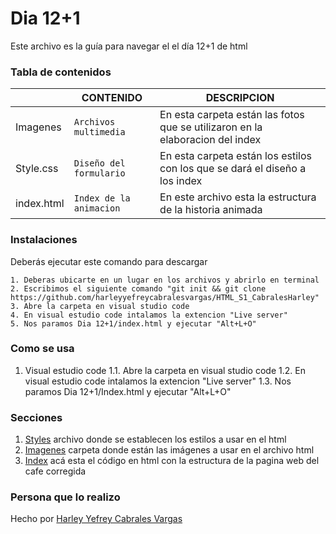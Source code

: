# Dia 12+1
Este archivo es la guía para navegar el el día 12+1 de html

### Tabla de contenidos

|                |CONTENIDO                         |DESCRIPCION                             |
|------------------|------------------------------------|-----------------------------------|
|Imagenes|`Archivos multimedia`|En esta carpeta están las fotos que se utilizaron en la elaboracion del index
|Style.css         |`Diseño del formulario`            |En esta carpeta están los estilos con los que se dará el diseño a los index          |
|index.html         |`Index de la animacion`|En este archivo esta la estructura de la historia animada 

### Instalaciones 
Deberás ejecutar este comando para descargar 

```
1. Deberas ubicarte en un lugar en los archivos y abrirlo en terminal
2. Escribimos el siguiente comando "git init && git clone https://github.com/harleyyefreycabralesvargas/HTML_S1_CabralesHarley"
3. Abre la carpeta en visual studio code
4. En visual estudio code intalamos la extencion "Live server"
5. Nos paramos Dia 12+1/index.html y ejecutar "Alt+L+O"

```

### Como se usa
1. Visual estudio code
1.1. Abre la carpeta en visual studio code
1.2. En visual estudio code intalamos la extencion "Live server"
1.3. Nos paramos Dia 12+1/Index.html y ejecutar "Alt+L+O"
### Secciones
1. [Styles](estilos/style.css) archivo donde se establecen los estilos a usar en el html
2. [Imagenes](imagenes) carpeta donde están las imágenes a usar en el archivo html
3.  [Index](index.html) acá esta el código en html con la estructura  de la pagina web del cafe corregida

### Persona que lo realizo
Hecho por [Harley Yefrey Cabrales Vargas](https://github.com/harleyyefreycabralesvargas)